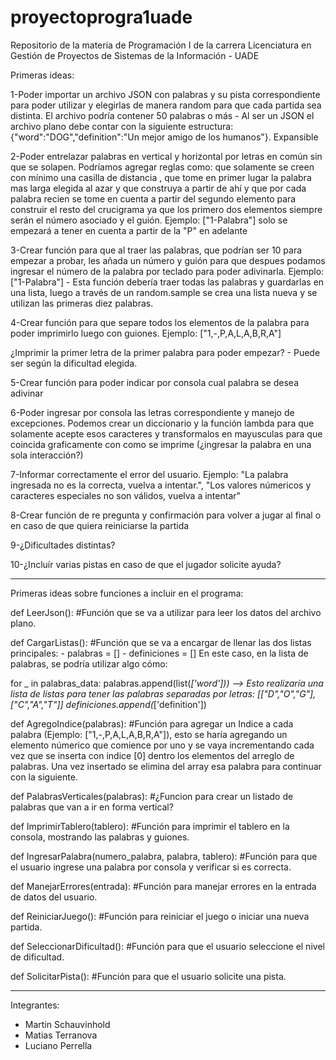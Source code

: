 # proyectoprogra1uade

Repositorio de la materia de Programación I de la carrera Licenciatura en Gestión de Proyectos de Sistemas de la Información - UADE

Primeras ideas:

1-Poder importar un archivo JSON con palabras y su pista correspondiente para poder utilizar y elegirlas de manera random para que cada partida sea distinta. El archivo podría contener 50 palabras o más - Al ser un JSON el archivo plano debe contar con la siguiente estructura: {"word":"DOG","definition":"Un mejor amigo de los humanos"}. Expansible

2-Poder entrelazar palabras en vertical y horizontal por letras en común sin que se solapen. Podríamos agregar reglas como: que solamente se creen con mínimo una casilla de distancia , que tome en primer lugar la palabra mas larga elegida al azar y que construya a partir de ahí y que por cada palabra recien se tome en cuenta a partir del segundo elemento para construir el resto del crucigrama ya que los primero dos elementos siempre serán el número asociado y el guión. Ejemplo: ["1-Palabra"] solo se empezará a tener en cuenta a partir de la "P" en adelante

3-Crear función para que al traer las palabras, que podrían ser 10 para empezar a probar, les añada un número y guión para que despues podamos ingresar el número de la palabra por teclado para poder adivinarla. Ejemplo: ["1-Palabra"] - Esta función debería traer todas las palabras y guardarlas en una lista, luego a través de un random.sample se crea una lista nueva y se utilizan las primeras diez palabras.

4-Crear función para que separe todos los elementos de la palabra para poder imprimirlo luego con guiones. Ejemplo: ["1,-,P,A,L,A,B,R,A"]

¿Imprimir la primer letra de la primer palabra para poder empezar? - Puede ser según la dificultad elegida.

5-Crear función para poder indicar por consola cual palabra se desea adivinar

6-Poder ingresar por consola las letras correspondiente y manejo de excepciones. Podemos crear un diccionario y la función lambda para que solamente acepte esos caracteres y transformalos en mayusculas para que coincida graficamente con como se imprime (¿ingresar la palabra en una sola interacción?)

7-Informar correctamente el error del usuario. Ejemplo: "La palabra ingresada no es la correcta, vuelva a intentar.", "Los valores númericos y caracteres especiales no son válidos, vuelva a intentar"

8-Crear función de re pregunta y confirmación para volver a jugar al final o en caso de que quiera reiniciarse la partida

9-¿Dificultades distintas?

10-¿Incluír varias pistas en caso de que el jugador solicite ayuda?


---------------------------------------------------------------------------------------------------------------------------------------------------------------------------------

Primeras ideas sobre funciones a incluir en el programa:

def LeerJson():
#Función que se va a utilizar para leer los datos del archivo plano.

def CargarListas():
#Función que se va a encargar de llenar las dos listas principales: 
                                                                    - palabras = []
                                                                    - definiciones = []
En este caso, en la lista de palabras, se podría utilizar algo cómo: 

for _ in palabras_data:
    palabras.append(list(_['word']))  --> Esto realizaría una lista de listas para tener las palabras separadas por letras: [["D","O","G"], ["C","A","T"]]
    definiciones.append(_['definition'])

def AgregoIndice(palabras):
#Función para agregar un Indice a cada palabra (Ejemplo: ["1,-,P,A,L,A,B,R,A"]), esto se haría agregando un elemento númerico que comience por uno y se vaya incrementando cada vez que se inserta con indice [0] dentro los elementos del arreglo de palabras. Una vez insertado se elimina del array esa palabra para continuar con la siguiente.

def PalabrasVerticales(palabras):
#¿Funcion para crear un listado de palabras que van a ir en forma vertical?

def ImprimirTablero(tablero):
#Función para imprimir el tablero en la consola, mostrando las palabras y guiones.

def IngresarPalabra(numero_palabra, palabra, tablero):
#Función para que el usuario ingrese una palabra por consola y verificar si es correcta.

def ManejarErrores(entrada):
#Función para manejar errores en la entrada de datos del usuario.

def ReiniciarJuego():
#Función para reiniciar el juego o iniciar una nueva partida.

def SeleccionarDificultad():
#Función para que el usuario seleccione el nivel de dificultad.

def SolicitarPista():
#Función para que el usuario solicite una pista.

------------------------------------------------------------------------------------------------------------------------------------------------

Integrantes:
- Martin Schauvinhold 
- Matias Terranova
- Luciano Perrella

